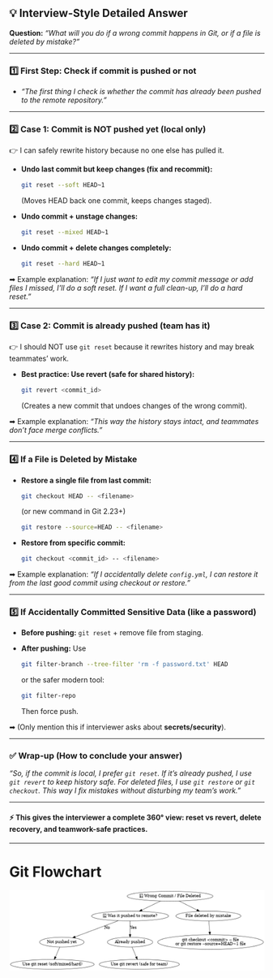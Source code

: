 ## 💡 Interview-Style Detailed Answer

**Question:** *“What will you do if a wrong commit happens in Git, or if a file is deleted by mistake?”*

---

### 1️⃣ First Step: Check if commit is pushed or not

* *“The first thing I check is whether the commit has already been pushed to the remote repository.”*

---

### 2️⃣ Case 1: Commit is NOT pushed yet (local only)

👉 I can safely rewrite history because no one else has pulled it.

* **Undo last commit but keep changes (fix and recommit):**

  ```bash
  git reset --soft HEAD~1
  ```

  (Moves HEAD back one commit, keeps changes staged).

* **Undo commit + unstage changes:**

  ```bash
  git reset --mixed HEAD~1
  ```

* **Undo commit + delete changes completely:**

  ```bash
  git reset --hard HEAD~1
  ```

➡ Example explanation: *“If I just want to edit my commit message or add files I missed, I’ll do a soft reset. If I want a full clean-up, I’ll do a hard reset.”*

---

### 3️⃣ Case 2: Commit is already pushed (team has it)

👉 I should NOT use `git reset` because it rewrites history and may break teammates’ work.

* **Best practice: Use revert (safe for shared history):**

  ```bash
  git revert <commit_id>
  ```

  (Creates a new commit that undoes changes of the wrong commit).

➡ Example explanation: *“This way the history stays intact, and teammates don’t face merge conflicts.”*

---

### 4️⃣ If a File is Deleted by Mistake

* **Restore a single file from last commit:**

  ```bash
  git checkout HEAD -- <filename>
  ```

  (or new command in Git 2.23+)

  ```bash
  git restore --source=HEAD -- <filename>
  ```

* **Restore from specific commit:**

  ```bash
  git checkout <commit_id> -- <filename>
  ```

➡ Example explanation: *“If I accidentally delete `config.yml`, I can restore it from the last good commit using checkout or restore.”*

---

### 5️⃣ If Accidentally Committed Sensitive Data (like a password)

* **Before pushing:** `git reset` + remove file from staging.
* **After pushing:** Use

  ```bash
  git filter-branch --tree-filter 'rm -f password.txt' HEAD
  ```

  or the safer modern tool:

  ```bash
  git filter-repo
  ```

  Then force push.

➡ (Only mention this if interviewer asks about **secrets/security**).

---

### ✅ Wrap-up (How to conclude your answer)

*“So, if the commit is local, I prefer `git reset`. If it’s already pushed, I use `git revert` to keep history safe. For deleted files, I use `git restore` or `git checkout`. This way I fix mistakes without disturbing my team’s work.”*

---

#### ⚡ This gives the interviewer a **complete 360° view**: reset vs revert, delete recovery, and teamwork-safe practices.
---

# Git Flowchart

![Git Flowchart](/images/git_conflict_resolution_flowchart.png)